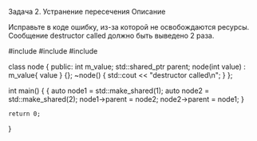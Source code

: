 Задача 2. Устранение пересечения
Описание

Исправьте в коде ошибку, из-за которой не освобождаются ресурсы. Сообщение destructor called должно быть выведено 2 раза.

#include <iostream>
#include <vector>
#include <memory>

class node
{
public:
    int m_value;
    std::shared_ptr<node> parent;
    node(int value) : m_value{ value } {};
    ~node() { std::cout << "destructor called\n"; }
};

int main()
{
    {
        auto node1 = std::make_shared<node>(1);
        auto node2 = std::make_shared<node>(2);
        node1->parent = node2;
        node2->parent = node1;
    }

    return 0;
}

